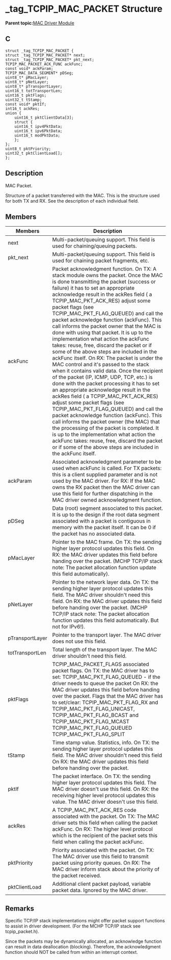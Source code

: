 # \_tag\_TCPIP\_MAC\_PACKET Structure

**Parent topic:**[MAC Driver Module](GUID-0C1AF471-66D4-472F-84AF-212E9E18B21D.md)

## C

```
struct _tag_TCPIP_MAC_PACKET {
struct _tag_TCPIP_MAC_PACKET* next;
struct _tag_TCPIP_MAC_PACKET* pkt_next;
TCPIP_MAC_PACKET_ACK_FUNC ackFunc;
const void* ackParam;
TCPIP_MAC_DATA_SEGMENT* pDSeg;
uint8_t* pMacLayer;
uint8_t* pNetLayer;
uint8_t* pTransportLayer;
uint16_t totTransportLen;
uint16_t pktFlags;
uint32_t tStamp;
const void* pktIf;
int16_t ackRes;
union {
    uint16_t pktClientData[3];
    struct {
    uint16_t ipv4PktData;
    uint16_t ipv6PktData;
    uint16_t modPktData;
    };
};
uint8_t pktPriority;
uint32_t pktClientLoad[];
};
```

## Description

MAC Packet.

Structure of a packet transferred with the MAC. This is the structure used for both TX and RX. See the description of each individual field.

## Members

|Members|Description|
|-------|-----------|
|next|Multi-packet/queuing support. This field is used for chaining/queuing packets.|
|pkt\_next|Multi-packet/queuing support. This field is used for chaining packet fragments, etc.|
|ackFunc|Packet acknowledgment function. On TX: A stack module owns the packet. Once the MAC is done transmitting the packet \(success or failure\) it has to set an appropriate acknowledge result in the ackRes field \( a TCPIP\_MAC\_PKT\_ACK\_RES\) adjust some packet flags \(see TCPIP\_MAC\_PKT\_FLAG\_QUEUED\) and call the packet acknowledge function \(ackFunc\). This call informs the packet owner that the MAC is done with using that packet. It is up to the implementation what action the ackFunc takes: reuse, free, discard the packet or if some of the above steps are included in the ackFunc itself. On RX: The packet is under the MAC control and it's passed to the stack when it contains valid data. Once the recipient of the packet \(IP, ICMP, UDP, TCP, etc.\) is done with the packet processing it has to set an appropriate acknowledge result in the ackRes field \( a TCPIP\_MAC\_PKT\_ACK\_RES\) adjust some packet flags \(see TCPIP\_MAC\_PKT\_FLAG\_QUEUED\) and call the packet acknowledge function \(ackFunc\). This call informs the packet owner \(the MAC\) that the processing of the packet is completed. It is up to the implementation what action the ackFunc takes: reuse, free, discard the packet or if some of the above steps are included in the ackFunc itself.|
|ackParam|Associated acknowledgment parameter to be used when ackFunc is called. For TX packets: this is a client supplied parameter and is not used by the MAC driver. For RX: If the MAC owns the RX packet then the MAC driver can use this field for further dispatching in the MAC driver owned acknowledgment function.|
|pDSeg|Data \(root\) segment associated to this packet. It is up to the design if the root data segment associated with a packet is contiguous in memory with the packet itself. It can be 0 if the packet has no associated data.|
|pMacLayer|Pointer to the MAC frame. On TX: the sending higher layer protocol updates this field. On RX: the MAC driver updates this field before handing over the packet. \(MCHP TCP/IP stack note: The packet allocation function update this field automatically\).|
|pNetLayer|Pointer to the network layer data. On TX: the sending higher layer protocol updates this field. The MAC driver shouldn't need this field. On RX: the MAC driver updates this field before handing over the packet. \(MCHP TCP/IP stack note: The packet allocation function updates this field automatically. But not for IPv6!\).|
|pTransportLayer|Pointer to the transport layer. The MAC driver does not use this field.|
|totTransportLen|Total length of the transport layer. The MAC driver shouldn't need this field.|
|pktFlags|TCPIP\_MAC\_PACKET\_FLAGS associated packet flags. On TX: the MAC driver has to set: TCPIP\_MAC\_PKT\_FLAG\_QUEUED - if the driver needs to queue the packet On RX: the MAC driver updates this field before handing over the packet. Flags that the MAC driver has to set/clear: TCPIP\_MAC\_PKT\_FLAG\_RX and TCPIP\_MAC\_PKT\_FLAG\_UNICAST, TCPIP\_MAC\_PKT\_FLAG\_BCAST and TCPIP\_MAC\_PKT\_FLAG\_MCAST TCPIP\_MAC\_PKT\_FLAG\_QUEUED TCPIP\_MAC\_PKT\_FLAG\_SPLIT|
|tStamp|Time stamp value. Statistics, info. On TX: the sending higher layer protocol updates this field. The MAC driver shouldn't need this field On RX: the MAC driver updates this field before handing over the packet.|
|pktIf|The packet interface. On TX: the sending higher layer protocol updates this field. The MAC driver doesn't use this field. On RX: the receiving higher level protocol updates this value. The MAC driver doesn't use this field.|
|ackRes|A TCPIP\_MAC\_PKT\_ACK\_RES code associated with the packet. On TX: The MAC driver sets this field when calling the packet ackFunc. On RX: The higher level protocol which is the recipient of the packet sets this field when calling the packet ackFunc.|
|pktPriority|Priority associated with the packet. On TX: The MAC driver use this field to transmit packet using priority queues. On RX: The MAC driver inform stack about the priority of the packet received.|
|pktClientLoad|Additional client packet payload, variable packet data. Ignored by the MAC driver.|

## Remarks

Specific TCP/IP stack implementations might offer packet support functions to assist in driver development. \(For the MCHP TCP/IP stack see tcpip\_packet.h\).

Since the packets may be dynamically allocated, an acknowledge function can result in data deallocation \(blocking\). Therefore, the acknowledgment function should NOT be called from within an interrupt context.

